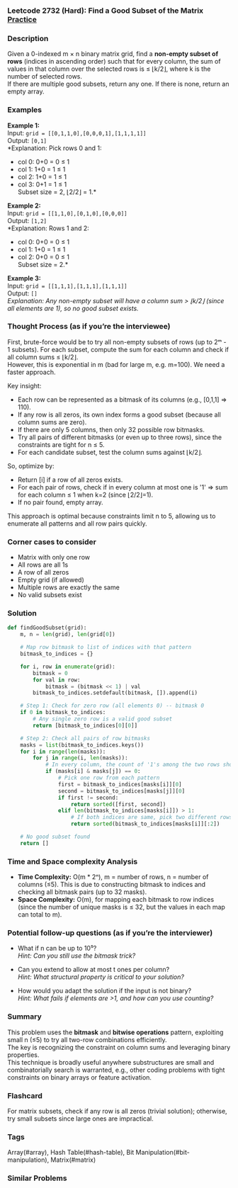 ### Leetcode 2732 (Hard): Find a Good Subset of the Matrix [Practice](https://leetcode.com/problems/find-a-good-subset-of-the-matrix)

### Description  
Given a 0-indexed m × n binary matrix grid, find a **non-empty subset of rows** (indices in ascending order) such that for every column, the sum of values in that column over the selected rows is ≤ ⌊k/2⌋, where k is the number of selected rows.  
If there are multiple good subsets, return any one. If there is none, return an empty array.

### Examples  

**Example 1:**  
Input: `grid = [[0,1,1,0],[0,0,0,1],[1,1,1,1]]`  
Output: `[0,1]`  
*Explanation: Pick rows 0 and 1:  
- col 0: 0+0 = 0 ≤ 1  
- col 1: 1+0 = 1 ≤ 1  
- col 2: 1+0 = 1 ≤ 1  
- col 3: 0+1 = 1 ≤ 1  
Subset size = 2, ⌊2/2⌋ = 1.*

**Example 2:**  
Input: `grid = [[1,1,0],[0,1,0],[0,0,0]]`  
Output: `[1,2]`  
*Explanation: Rows 1 and 2:  
- col 0: 0+0 = 0 ≤ 1  
- col 1: 1+0 = 1 ≤ 1  
- col 2: 0+0 = 0 ≤ 1  
Subset size = 2.*

**Example 3:**  
Input: `grid = [[1,1,1],[1,1,1],[1,1,1]]`  
Output: `[]`  
*Explanation: Any non-empty subset will have a column sum > ⌊k/2⌋ (since all elements are 1), so no good subset exists.*

### Thought Process (as if you’re the interviewee)  
First, brute-force would be to try all non-empty subsets of rows (up to 2ᵐ - 1 subsets). For each subset, compute the sum for each column and check if all column sums ≤ ⌊k/2⌋.  
However, this is exponential in m (bad for large m, e.g. m=100). We need a faster approach.

Key insight:  
- Each row can be represented as a bitmask of its columns (e.g., [0,1,1] ⇒ 110).
- If any row is all zeros, its own index forms a good subset (because all column sums are zero).
- If there are only 5 columns, then only 32 possible row bitmasks.  
- Try all pairs of different bitmasks (or even up to three rows), since the constraints are tight for n ≤ 5.
- For each candidate subset, test the column sums against ⌊k/2⌋.

So, optimize by:
- Return [i] if a row of all zeros exists.
- For each pair of rows, check if in every column at most one is '1' ⇒ sum for each column ≤ 1 when k=2 (since ⌊2/2⌋=1).
- If no pair found, empty array.

This approach is optimal because constraints limit n to 5, allowing us to enumerate all patterns and all row pairs quickly.

### Corner cases to consider  
- Matrix with only one row  
- All rows are all 1s  
- A row of all zeros  
- Empty grid (if allowed)  
- Multiple rows are exactly the same  
- No valid subsets exist

### Solution

```python
def findGoodSubset(grid):
    m, n = len(grid), len(grid[0])

    # Map row bitmask to list of indices with that pattern
    bitmask_to_indices = {}

    for i, row in enumerate(grid):
        bitmask = 0
        for val in row:
            bitmask = (bitmask << 1) | val
        bitmask_to_indices.setdefault(bitmask, []).append(i)

    # Step 1: Check for zero row (all elements 0) -- bitmask 0
    if 0 in bitmask_to_indices:
        # Any single zero row is a valid good subset
        return [bitmask_to_indices[0][0]]

    # Step 2: Check all pairs of row bitmasks
    masks = list(bitmask_to_indices.keys())
    for i in range(len(masks)):
        for j in range(i, len(masks)):
            # In every column, the count of '1's among the two rows should be ≤ 1
            if (masks[i] & masks[j]) == 0:
                # Pick one row from each pattern
                first = bitmask_to_indices[masks[i]][0]
                second = bitmask_to_indices[masks[j]][0]
                if first != second:
                    return sorted([first, second])
                elif len(bitmask_to_indices[masks[i]]) > 1:
                    # If both indices are same, pick two different rows with this pattern
                    return sorted(bitmask_to_indices[masks[i]][:2])

    # No good subset found
    return []
```

### Time and Space complexity Analysis  

- **Time Complexity:** O(m \* 2ⁿ), m = number of rows, n = number of columns (≤5). This is due to constructing bitmask to indices and checking all bitmask pairs (up to 32 masks).
- **Space Complexity:** O(m), for mapping each bitmask to row indices (since the number of unique masks is ≤ 32, but the values in each map can total to m).

### Potential follow-up questions (as if you’re the interviewer)  

- What if n can be up to 10⁵?  
  *Hint: Can you still use the bitmask trick?*

- Can you extend to allow at most t ones per column?  
  *Hint: What structural property is critical to your solution?*

- How would you adapt the solution if the input is not binary?  
  *Hint: What fails if elements are >1, and how can you use counting?*

### Summary
This problem uses the **bitmask** and **bitwise operations** pattern, exploiting small n (≤5) to try all two-row combinations efficiently.  
The key is recognizing the constraint on column sums and leveraging binary properties.  
This technique is broadly useful anywhere substructures are small and combinatorially search is warranted, e.g., other coding problems with tight constraints on binary arrays or feature activation.


### Flashcard
For matrix subsets, check if any row is all zeros (trivial solution); otherwise, try small subsets since large ones are impractical.

### Tags
Array(#array), Hash Table(#hash-table), Bit Manipulation(#bit-manipulation), Matrix(#matrix)

### Similar Problems
